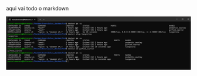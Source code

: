aqui vai todo o markdown


![Imagem dos comandos executados](https://raw.githubusercontent.com/ManaraMarcelo/Aprendizado_Docker/refs/heads/main/Ex3/images/ex3-completo.png)
